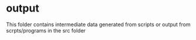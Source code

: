 # output

This folder contains intermediate data generated from scripts or output from scrpts/programs in the src folder
